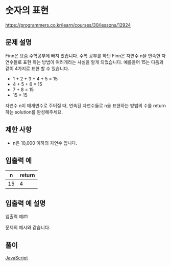 # 숫자의 표현

https://programmers.co.kr/learn/courses/30/lessons/12924

## 문제 설명

Finn은 요즘 수학공부에 빠져 있습니다. 수학 공부를 하던 Finn은 자연수 n을 연속한 자연수들로 표현 하는 방법이 여러개라는 사실을 알게 되었습니다. 예를들어 15는 다음과 같이 4가지로 표현 할 수 있습니다.

* 1 + 2 + 3 + 4 + 5 = 15
* 4 + 5 + 6 = 15
* 7 + 8 = 15
* 15 = 15

자연수 n이 매개변수로 주어질 때, 연속된 자연수들로 n을 표현하는 방법의 수를 return하는 solution를 완성해주세요.

## 제한 사항

* n은 10,000 이하의 자연수 입니다.

## 입출력 예

| n   | return |
| --- | ------ |
| 15  | 4      |

## 입출력 예 설명

입출력 예#1

문제의 예시와 같습니다.

## 풀이

[JavaScript](./Expressions.js)